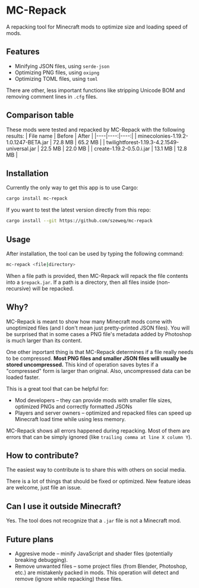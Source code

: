 # MC-Repack
A repacking tool for Minecraft mods to optimize size and loading speed of mods.

## Features
- Minifying JSON files, using `serde-json`
- Optimizing PNG files, using `oxipng`
- Optimizing TOML files, using `toml`

There are other, less important functions like stripping Unicode BOM and removing comment lines in `.cfg` files.

## Comparison table
These mods were tested and repacked by MC-Repack with the following results:
| File name | Before | After |
|----|----:|----:|
| minecolonies-1.19.2-1.0.1247-BETA.jar | 72.8 MB | 65.2 MB |
| twilightforest-1.19.3-4.2.1549-universal.jar | 22.5 MB | 22.0 MB |
| create-1.19.2-0.5.0.i.jar | 13.1 MB | 12.8 MB |

## Installation
Currently the only way to get this app is to use Cargo:
```sh
cargo install mc-repack
```

If you want to test the latest version directly from this repo:
```sh
cargo install --git https://github.com/szeweq/mc-repack
```

## Usage
After installation, the tool can be used by typing the following command:
```sh
mc-repack <file|directory>
```
When a file path is provided, then MC-Repack will repack the file contents into a `$repack.jar`. If a path is a directory, then all files inside (non-recursive) will be repacked.

## Why?
MC-Repack is meant to show how many Minecraft mods come with unoptimized files (and I don't mean just pretty-printed JSON files). You will be surprised that in some cases a PNG file's metadata added by Photoshop is much larger than its content.

One other inportant thing is that MC-Repack determines if a file really needs to be compressed. **Most PNG files and smaller JSON files will usually be stored uncompressed.** This kind of operation saves bytes if a "compressed" form is larger than original. Also, uncompressed data can be loaded faster.

This is a great tool that can be helpful for:
- Mod developers – they can provide mods with smaller file sizes, optimized PNGs and correctly formatted JSONs
- Players and server owners – optimized and repacked files can speed up Minecraft load time while using less memory.

MC-Repack shows all errors happened during repacking. Most of them are errors that can be simply ignored (like `trailing comma at line X column Y`).

## How to contribute?
The easiest way to contribute is to share this with others on social media.

There is a lot of things that should be fixed or optimized. New feature ideas are welcome, just file an issue.

## Can I use it outside Minecraft?
Yes. The tool does not recognize that a `.jar` file is not a Minecraft mod.

## Future plans
- Aggresive mode – minify JavaScript and shader files (potentially breaking debugging).
- Remove unwanted files – some project files (from Blender, Photoshop, etc.) are mistakenly packed in mods. This operation will detect and remove (ignore while repacking) these files.